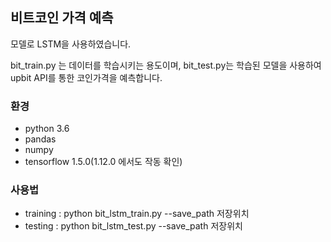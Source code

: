 ## 비트코인 가격 예측

모델로 LSTM을 사용하였습니다.

bit_train.py 는 데이터를 학습시키는 용도이며, bit_test.py는 학습된 모델을 사용하여 upbit API를 통한 코인가격을 예측합니다.


### 환경
- python 3.6
- pandas 
- numpy
- tensorflow 1.5.0(1.12.0 에서도 작동 확인)


### 사용법
- training : 
python bit_lstm_train.py --save_path 저장위치
- testing :
python bit_lstm_test.py --save_path 저장위치

